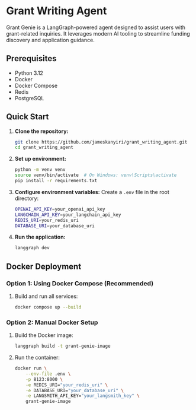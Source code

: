 # Grant Writing Agent

Grant Genie is a LangGraph-powered agent designed to assist users with grant-related inquiries. It leverages modern AI tooling to streamline funding discovery and application guidance.

## Prerequisites

- Python 3.12
- Docker
- Docker Compose
- Redis
- PostgreSQL


## Quick Start

1. **Clone the repository:**

   ```bash
   git clone https://github.com/jameskanyiri/grant_writing_agent.git
   cd grant_writing_agent
   ```

2. **Set up environment:**

   ```bash
   python -m venv venv
   source venv/bin/activate  # On Windows: venv\Scripts\activate
   pip install -r requirements.txt
   ```

3. **Configure environment variables:**
   Create a `.env` file in the root directory:

   ```bash
   OPENAI_API_KEY=your_openai_api_key
   LANGCHAIN_API_KEY=your_langchain_api_key
   REDIS_URI=your_redis_uri
   DATABASE_URI=your_database_uri
   ```

4. **Run the application:**
   ```bash
   langgraph dev
   ```

## Docker Deployment

### Option 1: Using Docker Compose (Recommended)

1. Build and run all services:
   ```bash
   docker compose up --build
   ```

### Option 2: Manual Docker Setup

1. Build the Docker image:

   ```bash
   langgraph build -t grant-genie-image
   ```

2. Run the container:
   ```bash
   docker run \
       --env-file .env \
       -p 8123:8000 \
       -e REDIS_URI="your_redis_uri" \
       -e DATABASE_URI="your_database_uri" \
       -e LANGSMITH_API_KEY="your_langsmith_key" \
       grant-genie-image
   ```
